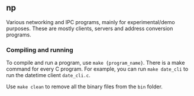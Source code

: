 ## np
Various networking and IPC programs, mainly for experimental/demo purposes. These are mostly clients, servers and address conversion programs.

### Compiling and running
To compile and run a program, use `make {program_name}`. There is a make command for every C program. For example, you can run `make date_cli` to run the datetime client `date_cli.c`.

Use `make clean` to remove all the binary files from the `bin` folder.
